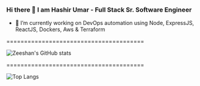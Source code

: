 ### Hi there 👋 I am Hashir Umar - Full Stack Sr. Software Engineer

- 🔭 I’m currently working on DevOps automation using Node, ExpressJS, ReactJS, Dockers, Aws & Terraform

=======================================

![Zeeshan's GitHub stats](https://github-readme-stats.vercel.app/api?username=zeehan-noor&count_private=true&include_all_commits=true&show_icons=true&theme=radical&hide=contribs,prs)

=======================================

![Top Langs](https://github-readme-stats.vercel.app/api/top-langs/?username=zeehan-noor&langs_count=10&layout=compact&show_icons=true&theme=radical)

